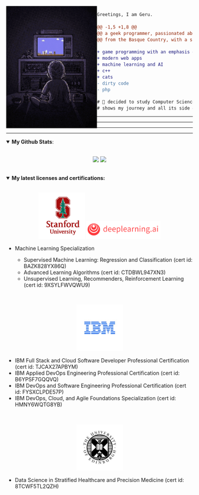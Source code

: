 <div><img align="left" height="330" src="image/playing-video-games.gif"/></div>


```diff
Greetings, I am Geru.

@@ -1,5 +1,8 @@
@@ a geek programmer, passionated about video games and science @@
@@ from the Basque Country, with a scottish background @@

+ game programming with an emphasis on server side development
+ modern web apps
+ machine learning and AI
+ c++
+ cats
- dirty code
- php

# 📖 decided to study Computer Science after many years, so this Github
# shows my journey and all its side quests.
```

---------------
---------------
---------------

---------------

<details open>
 <summary><b>My Github Stats</b>: </summary>

<br>

<p align = "center">
  <img src = "https://streak-stats.demolab.com/?user=geru-scotland&theme=one-dark-pro">
  <img src = "https://github-readme-stats.vercel.app/api/top-langs/?username=geru-scotland&hide=css,html&theme=tokyonight">
</p>

</details>
<br>
<details open>
<summary><b>My latest licenses and certifications:</b></summary>
<br>
<p align="center">
  <img src="image/stanford.png" alt="Stanford University" width="125">
<img src="image/deepl.png" alt="Stanford University" width="200">
</p>
<ul>
    <li>Machine Learning Specialization</li>
    <ul>
        <li>Supervised Machine Learning: Regression and Classification (cert id: BAZK828YX86Q)</li>
        <li>Advanced Learning Algorithms (cert id: CTDBWL947XN3)</li>
        <li>Unsupervised Learning, Recommenders, Reinforcement Learning (cert id: 9XSYLFWVQWU9)</li>
    </ul>
</ul>
<br>

<p align="center">
  <img src="image/ibm-logo.jpeg" alt="IBM Certificate Badge" width="125">
</p>
<ul>
    <li>IBM Full Stack and Cloud Software Developer Professional Certification (cert id: TJCAX27APBYM)</li>
    <li>IBM Applied DevOps Engineering Professional Certification (cert id: B6YPSF7GQQVQ)</li>
    <li>IBM DevOps and Software Engineering Professional Certification (cert id: FYSXCLPDE57P)</li>
    <li>IBM DevOps, Cloud, and Agile Foundations Specialization (cert id: HMNY6WQTG8YB)</li>
</ul>
<br>
<p align="center">
  <img src="image/edinburgh-uni-logo.jpg" alt="Edinburgh University" width="125">
</p>
<ul>
    <li>Data Science in Stratified Healthcare and Precision Medicine (cert id: 8TCWF5TL2QZH)</li>
</ul>
</details>
